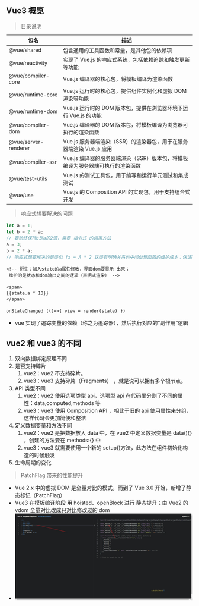 ## Vue3 概览

> 目录说明

| 包名                 | 描述                                                                           |
| -------------------- | ------------------------------------------------------------------------------ |
| @vue/shared          | 包含通用的工具函数和常量，是其他包的依赖项                                     |
| @vue/reactivity      | 实现了 Vue.js 的响应式系统，包括依赖追踪和触发更新等功能                       |
| @vue/compiler-core   | Vue.js 编译器的核心包，将模板编译为渲染函数                                    |
| @vue/runtime-core    | Vue.js 运行时的核心包，提供组件实例化和虚拟 DOM 渲染等功能                     |
| @vue/runtime-dom     | Vue.js 运行时的 DOM 版本包，提供在浏览器环境下运行 Vue.js 的功能               |
| @vue/compiler-dom    | Vue.js 编译器的 DOM 版本包，将模板编译为浏览器可执行的渲染函数                 |
| @vue/server-renderer | Vue.js 服务器端渲染（SSR）的渲染器包，用于在服务器端渲染 Vue.js 应用           |
| @vue/compiler-ssr    | Vue.js 编译器的服务器端渲染（SSR）版本包，将模板编译为服务器端可执行的渲染函数 |
| @vue/test-utils      | Vue.js 的测试工具包，用于编写和运行单元测试和集成测试                          |
| @vue/use             | Vue.js 的 Composition API 的实现包，用于支持组合式开发                         |

> 响应式想要解决的问题

```javascript
let a = 1;
let b = 2 * a;
// 要始终保持b是a的2倍，需要 指令式 的调用方法
a = 3;
b = 2 * a;
// 响应式想要解决的是类似 fx = A * 2 这类有明确关系的中间处理函数的维护成本；保证A和B的同步
```

```vue
<!-- 衍生：加入state的a属性修改，界面dom要显示 出来；
 维护的是状态和dom输出之间的逻辑（声明式渲染） -->

<span>
{{state.a * 10}}
</span>

onStateChanged (()=>{ view = render(state) })
```

- vue 实现了追踪变量的依赖（称之为追踪器），然后执行对应的“副作用”逻辑

## vue2 和 vue3 的不同

1. 双向数据绑定原理不同
2. 是否支持碎片
   1. vue2：vue2 不支持碎片。
   2. vue3：vue3 支持碎片（Fragments） ，就是说可以拥有多个根节点。
3. API 类型不同
   1. vue2：vue2 使用选项类型 api，选项型 api 在代码里分割了不同的属性：data,computed,methods 等
   2. vue3：vue3 使用 Composition API ，相比于旧的 api 使用属性来分组，这样代码会更加简便和整洁
4. 定义数据变量和方法不同
   1. vue2：vue2 是把数据放入 data 中，在 vue2 中定义数据变量是 data(){} ，创建的方法要在 methods:{} 中
   2. vue3：vue3 就需要使用一个新的 setup()方法，此方法在组件初始化构造的时候触发
5. 生命周期的变化

> PatchFlag 带来的性能提升

- Vue 2.x 中的虚拟 DOM 是全量对比的模式，而到了 Vue 3.0 开始，新增了静态标记（PatchFlag）
- Vue3 在模板编译阶段 用 hoisted、openBlock 进行 静态提升；由 Vue2 的 vdom 全量对比改成只对比修改过的 dom
- ![hoisted、openBlock](./尤雨溪系列/imgs/hoisted.jpg)
